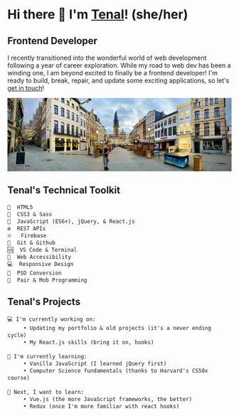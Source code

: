 # Hi there 👋 I'm [Tenal](https://tenalbourchier.com/)! (she/her)


## Frontend Developer 

I recently transitioned into the wonderful world of web development following a year of career exploration. While my road to web dev has been a winding one, I am beyond excited to finally be a frontend developer! I'm ready to build, break, repair, and update some exciting applications, so let's [get in touch](https://calendly.com/tenalbourchier)! 
    
<p align="center">   
   <img align="center" src="./tenal-in-belgium.jpg" alt="Tenal standing in an empty street in Antwerp, Belgium">
</p>

## Tenal's Technical Toolkit

    🔨  HTML5   
    🎨  CSS3 & Sass   
    🔌  JavaScript (ES6+), jQuery, & React.js   
    ⚙️  REST APIs   
    🔥   Firebase     
    🔀  Git & Github   
    🆚  VS Code & Terminal   
    🚻  Web Accessibility   
    💻  Responsive Design   
    📑  PSD Conversion   
    👯  Pair & Mob Programming   
    
    
## Tenal's Projects

    💻 I'm currently working on:   
         • Updating my portfolio & old projects (it's a never ending cycle)
         • My React.js skills (bring it on, hooks)      
   
    📖 I'm currently learning:   
         • Vanilla JavaScript (I learned jQuery first)   
         • Computer Science fundamentals (thanks to Harvard's CS50x course)   
   
    🌟 Next, I want to learn:   
         • Vue.js (the more JavaScript frameworks, the better)
         • Redux (once I'm more familiar with react hooks)   
